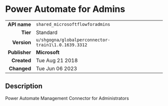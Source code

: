 # Power Automate for Admins
| | |
|-:|-|
|**API name**|`shared_microsoftflowforadmins`|
|**Tier**|Standard|
|**Version**|`u/shgogna/globalperconnector-train1\1.0.1639.3312`|
|**Publisher**|**Microsoft**|
|**Created**|Tue Aug 21 2018|
|**Changed**|Tue Jun 06 2023|

## Description
Power Automate Management Connector for Administrators
